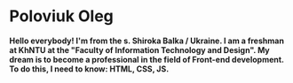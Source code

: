 # Poloviuk Oleg
<b>Hello everybody! I'm from the s. Shiroka Balka / Ukraine. I am a freshman at KhNTU at the "Faculty of Information Technology and Design". My dream is to become a professional in the field of Front-end development. To do this, I need to know: HTML, CSS, JS.</b>
